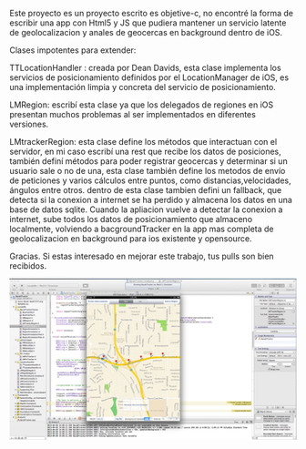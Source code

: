 Este proyecto es un proyecto escrito es objetive-c, no encontré la forma de escribir una app con Html5 y JS que pudiera mantener un servicio latente de geolocalizacion y anales de geocercas en background dentro de iOS.

Clases impotentes para extender:

TTLocationHandler : creada por Dean Davids, esta clase implementa los servicios de posicionamiento definidos por el LocationManager de iOS, es una implementación limpia y concreta del servicio de posicionamiento.

LMRegion: escribí esta clase ya que los delegados de regiones en iOS presentan muchos problemas al ser implementados en diferentes versiones.

LMtrackerRegion: esta clase define los métodos que interactuan con el servidor, en mi caso escribí una rest que recibe los datos de posiciones, también definí métodos para poder registrar geocercas y determinar si un usuario sale o no de una, esta clase también define los metodos de envío de peticiones y varios cálculos entre puntos, como distancias,velocidades, ángulos entre otros.
dentro de esta clase tambien defini un fallback, que detecta si la conexion a internet se ha perdido y almacena los datos en una base de datos sqlite. Cuando la apliacion vuelve a detectar la conexion a internet, sube todos los datos de posicionamiento que almaceno localmente,
volviendo a bacgroundTracker en la app mas completa de geolocalizacion en background para ios existente y opensource.


Gracias. Si estas interesado en mejorar este trabajo, tus pulls son bien recibidos.

![app working](/app-ui.png)


